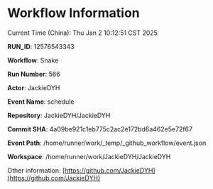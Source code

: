 # Workflow Information

Current Time (China): Thu Jan  2 10:12:51 CST 2025  

**RUN_ID**: 12576543343  

**Workflow**: Snake  

**Run Number**: 566  

**Actor**: JackieDYH  

**Event Name**: schedule  

**Repository**: JackieDYH/JackieDYH  

**Commit SHA**: 4a09be921c1eb775c2ac2e172bd6a462e5e72f67  

**Event Path**: /home/runner/work/_temp/_github_workflow/event.json  

**Workspace**: /home/runner/work/JackieDYH/JackieDYH  

Other information: [https://github.com/JackieDYH](https://github.com/JackieDYH)
